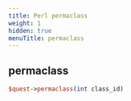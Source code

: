 ```yaml
---
title: Perl permaclass
weight: 1
hidden: true
menuTitle: permaclass
---
```

## permaclass
```perl
$quest->permaclass(int class_id)
```